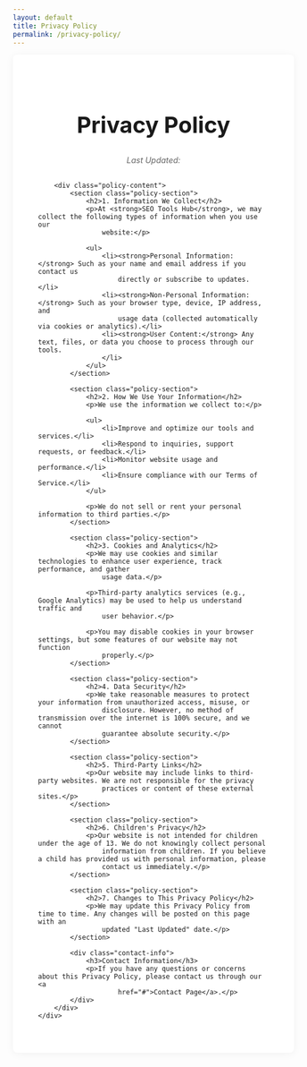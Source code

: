 ```yaml
---
layout: default
title: Privacy Policy
permalink: /privacy-policy/
---
```



<style>
    .content-box {
        background: white;
        border-radius: 8px;
        padding: 25px;
        box-shadow: 0 2px 15px rgba(0, 0, 0, 0.05);
        margin-bottom: 25px;
    }

    .policy-container {
        padding: 20px;
        max-width: 1000px;
        margin: 0 auto;
    }

    .policy-container h1 {
        color: var(--primary);
        text-align: center;
        margin-bottom: 10px;
        font-size: 2.5rem;
        border-bottom: 3px solid var(--primary);
        padding-bottom: 15px;
    }

    .last-updated {
        text-align: center;
        color: #666;
        font-style: italic;
        margin-bottom: 30px;
        font-size: 0.9rem;
    }

    .policy-content {
        line-height: 1.8;
        color: #333;
    }

    .policy-section {
        margin-bottom: 30px;
        padding: 20px;
        background: #f8f9fa;
        border-radius: 8px;
        border-left: 4px solid var(--primary);
    }

    .policy-section h2 {
        color: var(--primary);
        margin-bottom: 15px;
        font-size: 1.4rem;
        border-bottom: 1px solid #ddd;
        padding-bottom: 8px;
    }

    .policy-section p {
        margin-bottom: 15px;
        text-align: justify;
    }

    .policy-section ul {
        margin: 15px 0;
        padding-left: 30px;
    }

    .policy-section li {
        margin-bottom: 10px;
    }

    .policy-section strong {
        color: var(--primary);
    }

    .contact-info {
        background: #e8f4ff;
        padding: 25px;
        border-radius: 8px;
        margin-top: 30px;
        text-align: center;
    }

    .contact-info h3 {
        color: var(--primary);
        margin-bottom: 15px;
    }

    .contact-info a {
        color: var(--primary);
        text-decoration: none;
        font-weight: 600;
    }

    .contact-info a:hover {
        text-decoration: underline;
    }

    /* Responsive Styles */
    @media (max-width: 768px) {
        .policy-container {
            padding: 15px;
        }

        .policy-container h1 {
            font-size: 2rem;
        }

        .policy-section {
            padding: 15px;
            margin-bottom: 20px;
        }

        .policy-section h2 {
            font-size: 1.2rem;
        }

        .policy-section ul {
            padding-left: 20px;
        }

        .contact-info {
            padding: 20px;
        }
    }
    
</style>

<div class="content-box">
    <div class="policy-container">
        <h1>Privacy Policy</h1>
        <p class="last-updated">Last Updated: <span id="currentDate"></span></p>

        <div class="policy-content">
            <section class="policy-section">
                <h2>1. Information We Collect</h2>
                <p>At <strong>SEO Tools Hub</strong>, we may collect the following types of information when you use our
                    website:</p>

                <ul>
                    <li><strong>Personal Information:</strong> Such as your name and email address if you contact us
                        directly or subscribe to updates.</li>
                    <li><strong>Non-Personal Information:</strong> Such as your browser type, device, IP address, and
                        usage data (collected automatically via cookies or analytics).</li>
                    <li><strong>User Content:</strong> Any text, files, or data you choose to process through our tools.
                    </li>
                </ul>
            </section>

            <section class="policy-section">
                <h2>2. How We Use Your Information</h2>
                <p>We use the information we collect to:</p>

                <ul>
                    <li>Improve and optimize our tools and services.</li>
                    <li>Respond to inquiries, support requests, or feedback.</li>
                    <li>Monitor website usage and performance.</li>
                    <li>Ensure compliance with our Terms of Service.</li>
                </ul>

                <p>We do not sell or rent your personal information to third parties.</p>
            </section>

            <section class="policy-section">
                <h2>3. Cookies and Analytics</h2>
                <p>We may use cookies and similar technologies to enhance user experience, track performance, and gather
                    usage data.</p>

                <p>Third-party analytics services (e.g., Google Analytics) may be used to help us understand traffic and
                    user behavior.</p>

                <p>You may disable cookies in your browser settings, but some features of our website may not function
                    properly.</p>
            </section>

            <section class="policy-section">
                <h2>4. Data Security</h2>
                <p>We take reasonable measures to protect your information from unauthorized access, misuse, or
                    disclosure. However, no method of transmission over the internet is 100% secure, and we cannot
                    guarantee absolute security.</p>
            </section>

            <section class="policy-section">
                <h2>5. Third-Party Links</h2>
                <p>Our website may include links to third-party websites. We are not responsible for the privacy
                    practices or content of these external sites.</p>
            </section>

            <section class="policy-section">
                <h2>6. Children's Privacy</h2>
                <p>Our website is not intended for children under the age of 13. We do not knowingly collect personal
                    information from children. If you believe a child has provided us with personal information, please
                    contact us immediately.</p>
            </section>

            <section class="policy-section">
                <h2>7. Changes to This Privacy Policy</h2>
                <p>We may update this Privacy Policy from time to time. Any changes will be posted on this page with an
                    updated "Last Updated" date.</p>
            </section>

            <div class="contact-info">
                <h3>Contact Information</h3>
                <p>If you have any questions or concerns about this Privacy Policy, please contact us through our <a
                        href="#">Contact Page</a>.</p>
            </div>
        </div>
    </div>
</div>

<script>
    // Set current date automatically
    document.addEventListener('DOMContentLoaded', function () {
        const currentDateElement = document.getElementById('currentDate');
        const currentDate = new Date();
        const formattedDate = currentDate.toLocaleDateString('en-US', {
            year: 'numeric',
            month: 'long',
            day: 'numeric'
        });
        currentDateElement.textContent = formattedDate;
    });
</script>